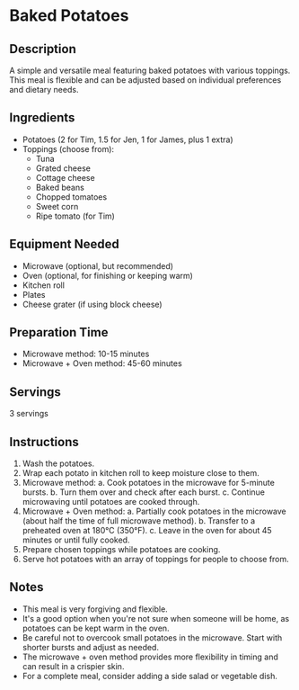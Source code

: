 # Baked Potatoes

## Description
A simple and versatile meal featuring baked potatoes with various toppings. This meal is flexible and can be adjusted based on individual preferences and dietary needs.

## Ingredients
- Potatoes (2 for Tim, 1.5 for Jen, 1 for James, plus 1 extra)
- Toppings (choose from):
  - Tuna
  - Grated cheese
  - Cottage cheese
  - Baked beans
  - Chopped tomatoes
  - Sweet corn
  - Ripe tomato (for Tim)

## Equipment Needed
- Microwave (optional, but recommended)
- Oven (optional, for finishing or keeping warm)
- Kitchen roll
- Plates
- Cheese grater (if using block cheese)

## Preparation Time
- Microwave method: 10-15 minutes
- Microwave + Oven method: 45-60 minutes

## Servings
3 servings

## Instructions
1. Wash the potatoes.
2. Wrap each potato in kitchen roll to keep moisture close to them.
3. Microwave method:
   a. Cook potatoes in the microwave for 5-minute bursts.
   b. Turn them over and check after each burst.
   c. Continue microwaving until potatoes are cooked through.
4. Microwave + Oven method:
   a. Partially cook potatoes in the microwave (about half the time of full microwave method).
   b. Transfer to a preheated oven at 180°C (350°F).
   c. Leave in the oven for about 45 minutes or until fully cooked.
5. Prepare chosen toppings while potatoes are cooking.
6. Serve hot potatoes with an array of toppings for people to choose from.

## Notes
- This meal is very forgiving and flexible.
- It's a good option when you're not sure when someone will be home, as potatoes can be kept warm in the oven.
- Be careful not to overcook small potatoes in the microwave. Start with shorter bursts and adjust as needed.
- The microwave + oven method provides more flexibility in timing and can result in a crispier skin.
- For a complete meal, consider adding a side salad or vegetable dish.

